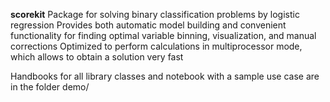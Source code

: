 <b>scorekit</b> 
Package for solving binary classification problems by logistic regression
Provides both automatic model building and convenient functionality for finding optimal variable binning, visualization, and manual corrections
Optimized to perform calculations in multiprocessor mode, which allows to obtain a solution very fast

Handbooks for all library classes and notebook with a sample use case are in the folder demo/